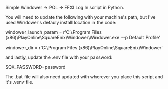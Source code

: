 Simple Windower -> POL -> FFXI Log In script in Python.

You will need to update the following with your machine's path, but I've used Windower's defauly install location in the code:

windower_launch_param = r'C:\Program Files (x86)\PlayOnline\SquareEnix\Windower\Windower.exe --p Default Profile'

windower_dir = r'C:\Program Files (x86)\PlayOnline\SquareEnix\Windower'

and lastly, update the .env file with your password:

SQX_PASSWORD=password

The .bat file will also need updated with wherever you place this script and it's .venv file.
